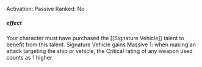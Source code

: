 Activation: Passive
Ranked: No
##### effect
Your character must have purchased the
[[Signature Vehicle]] talent to benefit from this
talent. Signature Vehicle gains Massive 1:
when making an attack targeting the ship or
vehicle, the Critical rating of any weapon
used counts as 1 higher